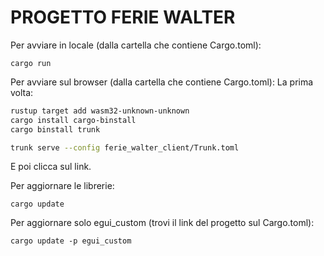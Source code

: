 # PROGETTO FERIE WALTER

Per avviare in locale (dalla cartella che contiene Cargo.toml): 

```shell
cargo run
```

Per avviare sul browser (dalla cartella che contiene Cargo.toml):
La prima volta:
```sh
rustup target add wasm32-unknown-unknown
cargo install cargo-binstall
cargo binstall trunk
```
```sh
trunk serve --config ferie_walter_client/Trunk.toml
```

E poi clicca sul link.

Per aggiornare le librerie:

```shell
cargo update
```

Per aggiornare solo egui_custom (trovi il link del progetto sul Cargo.toml):
```shell
cargo update -p egui_custom
```




